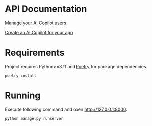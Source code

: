 # API Documentation

[Manage your AI Copilot users](https://help.getconduit.app/en/article/manage-your-ai-copilot-users-1y4wpc4/)

[Create an AI Сopilot for your app](https://help.getconduit.app/en/article/create-an-ai-sopilot-for-your-app-16uf54b/)

# Requirements 

Project requires Python>=3.11 and [Poetry](https://python-poetry.org/) for package dependencies.

```shell
poetry install
```

# Running

Execute following command and open http://127.0.0.1:8000.
```shell
python manage.py runserver
```
